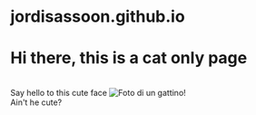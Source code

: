 # jordisassoon.github.io
<html>
<body>
<h1>Hi there, this is a cat only page</h1><br>
<p1>Say hello to this cute face</p1>
<img src="https://l43.cdn-news30.it/blobs/full/7/4/3/4/7434ef32-01c2-4b68-9131-30d314480ef0.jpg?_636151186751407226" alt="Foto di un gattino!"><br>
<p1>Ain't he cute?</p1>
</body>
</html>
